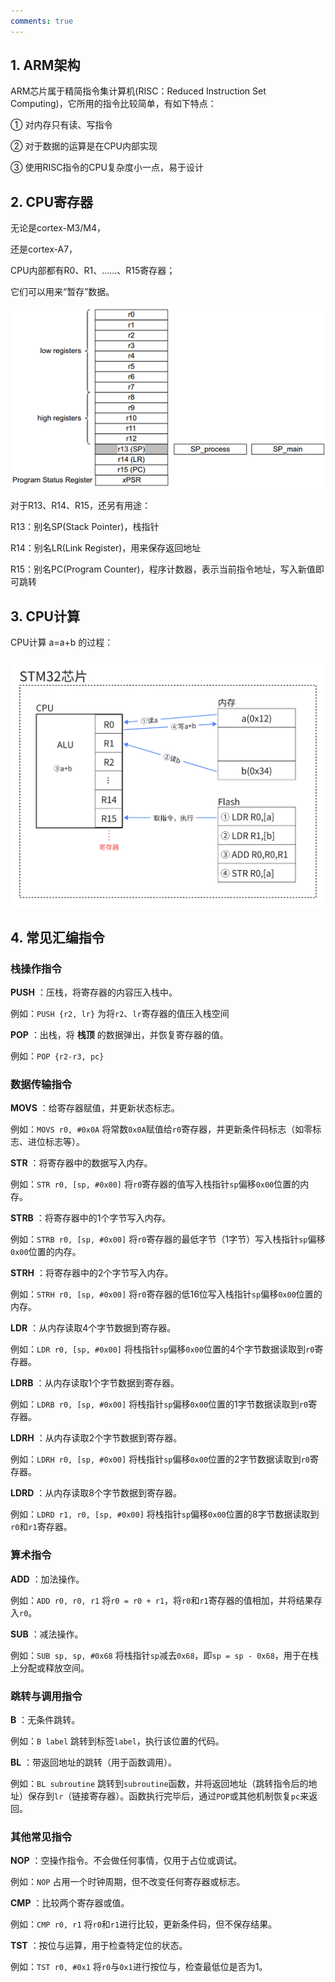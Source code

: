 ```yaml
---
comments: true
---
```


## 1. ARM架构

ARM芯片属于精简指令集计算机(RISC：Reduced Instruction Set Computing)，它所用的指令比较简单，有如下特点：

① 对内存只有读、写指令

② 对于数据的运算是在CPU内部实现

③ 使用RISC指令的CPU复杂度小一点，易于设计

## 2. CPU寄存器

无论是cortex-M3/M4，

还是cortex-A7，

CPU内部都有R0、R1、……、R15寄存器；

它们可以用来“暂存”数据。

![image-20230822131905257](0.ARM%E6%9E%B6%E6%9E%84%E7%AE%80%E6%98%8E%E6%95%99%E7%A8%8B/11_regs.png)

对于R13、R14、R15，还另有用途：

R13：别名SP(Stack Pointer)，栈指针

R14：别名LR(Link Register)，用来保存返回地址

R15：别名PC(Program Counter)，程序计数器，表示当前指令地址，写入新值即可跳转

## 3. CPU计算

CPU计算 a=a+b 的过程：

![image-20250105220801754](0.ARM%E6%9E%B6%E6%9E%84%E7%AE%80%E6%98%8E%E6%95%99%E7%A8%8B/image-20250105220801754.png)

## 4. 常见汇编指令

### 栈操作指令

**PUSH** ：压栈，将寄存器的内容压入栈中。

例如：`PUSH {r2, lr}` 为将`r2`、`lr`寄存器的值压入栈空间

**POP** ：出栈，将 **栈顶** 的数据弹出，并恢复寄存器的值。

例如：`POP {r2-r3, pc}` 

### 数据传输指令

**MOVS** ：给寄存器赋值，并更新状态标志。

例如：`MOVS r0, #0x0A`
将常数`0x0A`赋值给`r0`寄存器，并更新条件码标志（如零标志、进位标志等）。

**STR** ：将寄存器中的数据写入内存。

例如：`STR r0, [sp, #0x00]`
将`r0`寄存器的值写入栈指针`sp`偏移`0x00`位置的内存。

**STRB** ：将寄存器中的1个字节写入内存。

例如：`STRB r0, [sp, #0x00]`
将`r0`寄存器的最低字节（1字节）写入栈指针`sp`偏移`0x00`位置的内存。

**STRH** ：将寄存器中的2个字节写入内存。

例如：`STRH r0, [sp, #0x00]`
将`r0`寄存器的低16位写入栈指针`sp`偏移`0x00`位置的内存。

**LDR** ：从内存读取4个字节数据到寄存器。

例如：`LDR r0, [sp, #0x00]`
将栈指针`sp`偏移`0x00`位置的4个字节数据读取到`r0`寄存器。

**LDRB** ：从内存读取1个字节数据到寄存器。

例如：`LDRB r0, [sp, #0x00]`
将栈指针`sp`偏移`0x00`位置的1字节数据读取到`r0`寄存器。

**LDRH** ：从内存读取2个字节数据到寄存器。

例如：`LDRH r0, [sp, #0x00]`
将栈指针`sp`偏移`0x00`位置的2字节数据读取到`r0`寄存器。

**LDRD** ：从内存读取8个字节数据到寄存器。

例如：`LDRD r1, r0, [sp, #0x00]`
将栈指针`sp`偏移`0x00`位置的8字节数据读取到`r0`和`r1`寄存器。

### 算术指令

**ADD** ：加法操作。

例如：`ADD r0, r0, r1`
将`r0 = r0 + r1`，将`r0`和`r1`寄存器的值相加，并将结果存入`r0`。

**SUB** ：减法操作。

例如：`SUB sp, sp, #0x68`
将栈指针`sp`减去`0x68`，即`sp = sp - 0x68`，用于在栈上分配或释放空间。

### 跳转与调用指令

**B** ：无条件跳转。

例如：`B label`
跳转到标签`label`，执行该位置的代码。

**BL** ：带返回地址的跳转（用于函数调用）。

例如：`BL subroutine`
跳转到`subroutine`函数，并将返回地址（跳转指令后的地址）保存到`lr`（链接寄存器）。函数执行完毕后，通过`POP`或其他机制恢复`pc`来返回。

### 其他常见指令

**NOP** ：空操作指令。不会做任何事情，仅用于占位或调试。

例如：`NOP`
占用一个时钟周期，但不改变任何寄存器或标志。

**CMP** ：比较两个寄存器或值。

例如：`CMP r0, r1`
将`r0`和`r1`进行比较，更新条件码，但不保存结果。

**TST** ：按位与运算，用于检查特定位的状态。

例如：`TST r0, #0x1`
将`r0`与`0x1`进行按位与，检查最低位是否为1。